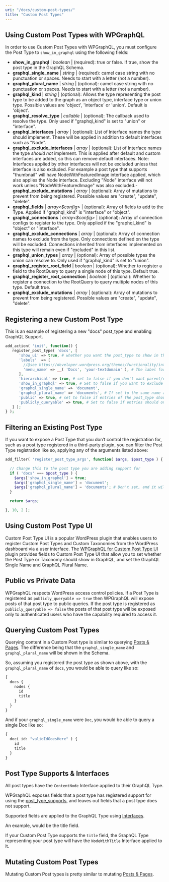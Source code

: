```yaml
---
uri: "/docs/custom-post-types/"
title: "Custom Post Types"
---
```


## Using Custom Post Types with WPGraphQL

In order to use Custom Post Types with WPGraphQL, you must configure the Post Type to `show_in_graphql` using the following fields:

- **show_in_graphql** | _boolean_ | (required): true or false. If true, show the post type in the GraphQL Schema.
- **graphql_single_name** | _string_ | (required): camel case string with no punctuation or spaces. Needs to start with a letter (not a number). 
- **graphql_plural_name** | _string_ | (optional): camel case string with no punctuation or spaces. Needs to start with a letter (not a number). 
- **graphql_kind** | _string_ | (optional): Allows the type representing the post type to be added to the graph as an object type, interface type or union type. Possible values are 'object', 'interface' or 'union'. Default is 'object'.
- **graphql_resolve_type** | _callable_ | (optional): The callback used to resolve the type. Only used if "graphql_kind" is set to "union" or "interface".
- **graphql_interfaces** | _array<string>_ | (optional): List of Interface names the type should implement. These will be applied in addition to default interfaces such as "Node".
- **graphql_exclude_interfaces** | _array<string>_ | (optional): List of Interface names the type _should not_ implement. This is applied after default and custom interfaces are added, so this can remove default interfaces. Note: Interfaces applied by other interfaces will not be excluded unless that interface is also excluded. For example a post type that supports "thumbnail" will have NodeWithFeaturedImage interface applied, which also applies the Node interface. Excluding "Node" interface will not work unless "NodeWithFeaturedImage" was also excluded.- **graphql_exclude_mutations** | _array<string>_ | (optional): Array of mutations to prevent from being registered. Possible values are "create", "update", "delete".
- **graphql_fields** | _array<$config>_ | (optional): Array of fields to add to the Type. Applied if "graphql_kind" is "interface" or "object".
- **graphql_connections** | _array<$config>_ | (optional): Array of connection configs to register to the type. Only applied if the "graphql_kind" is "object" or "interface".
- **graphql_exclude_connections** | _array<string>_ | (optional): Array of connection names to exclude from the type. Only connections defined on the type will be excluded. Connections inherited from interfaces implemented on this type will remain even if "excluded" in this list.
- **graphql_union_types** | _array<string>_ | (optional): Array of possible types the union can resolve to. Only used if "graphql_kind" is set to "union".
- **graphql_register_root_field** | _boolean_ | (optional): Whether to register a field to the RootQuery to query a single node of this type. Default true.
- **graphql_register_root_connection** | _boolean_ | (optional): Whether to register a connection to the RootQuery to query multiple nodes of this type. Default true.
- **graphql_exclude_mutations** | _array<string>_ | (optional): Array of mutations to prevent from being registered. Possible values are "create", "update", "delete".

## Registering a new Custom Post Type

This is an example of registering a new "docs" post_type and enabling GraphQL Support.

```php
add_action( 'init', function() {
   register_post_type( 'docs', [
      'show_ui' => true, # whether you want the post_type to show in the WP Admin UI. Doesn't affect WPGraphQL Schema.
      'labels'  => [
        //@see https://developer.wordpress.org/themes/functionality/internationalization/
        'menu_name' => __( 'Docs', 'your-textdomain' ), # The label for the WP Admin. Doesn't affect the WPGraphQL Schema.
      ],
      'hierarchical' => true, # set to false if you don't want parent/child relationships for the entries
      'show_in_graphql' => true, # Set to false if you want to exclude this type from the GraphQL Schema
      'graphql_single_name' => 'document', 
      'graphql_plural_name' => 'documents', # If set to the same name as graphql_single_name, the field name will default to `all${graphql_single_name}`, i.e. `allDocument`.
      'public' => true, # set to false if entries of the post_type should not have public URIs per entry
      'publicly_queryable' => true, # Set to false if entries should only be queryable in WPGraphQL by authenticated requests
   ] );
} );
```

## Filtering an Existing Post Type

If you want to expose a Post Type that you don’t control the registration for, such as a post type registered in a third-party plugin, you can filter the Post Type registration like so, applying any of the arguments
listed above:

```php
add_filter( 'register_post_type_args', function( $args, $post_type ) {

  // Change this to the post type you are adding support for
  if ( 'docs' === $post_type ) {
    $args['show_in_graphql'] = true;
    $args['graphql_single_name'] = 'document';
    $args['graphql_plural_name'] = 'documents'; # Don't set, and it will default to `all${graphql_single_name}`, i.e. `allDocument`.
  }

  return $args;

}, 10, 2 );
```

## Using Custom Post Type UI

Custom Post Type UI is a popular WordPress plugin that enables users to register Custom Post Types and Custom Taxonomies from the WordPress dashboard via a user interface. The [WPGraphQL for Custom Post Type UI](/extenstion-plugins/wpgraphql-for-custom-post-type-ui/) plugin provides fields to Custom Post Type UI that allow you to set whether the Post Type or Taxonomy should show in GraphQL, and set the GraphQL Single Name and GraphQL Plural Name.

## Public vs Private Data

WPGraphQL respects WordPress access control policies. If a Post Type is registered as `publicly_queryable => true` then WPGraphQL will expose posts of that post type to public queries. If the post type is registered as `publicly_queryable => false` the posts of that post type will be exposed only to authenticated users who have the capability required to access it.

## Querying Custom Post Types

Querying content in a Custom Post type is similar to querying [Posts & Pages](/docs/posts-and-pages/). The difference being that the `graphql_single_name` and `graphql_plural_name` will be shown in the Schema.

So, assuming you registered the post type as shown above, with the `graphql_plural_name` of `docs`, you would be able to query like so:

```graphql
{
  docs {
    nodes {
      id
      title
    }
  }
}
```

And if your `graphql_single_name` were `Doc`, you would be able to query a single Doc like so:

```graphql
{
  doc( id: "validIdGoesHere" ) {
    id
    title
  }
}
```

## Post Type Supports & Interfaces

All post types have the `ContentNode` Interface applied to their GraphQL Type.

WPGraphQL exposes fields that a post type has registered support for using the [post_type_supports](https://developer.wordpress.org/reference/functions/post_type_supports/), and leaves out fields that a post type does not support.

Supported fields are applied to the GraphQL Type using [Interfaces](/docs/interfaces/).

An example, would be the title field.

If your Custom Post Type supports the `title` field, the GraphQL Type representing your post type will have the `NodeWithTitle` Interface applied to it.

## Mutating Custom Post Types

Mutating Custom Post types is pretty similar to mutating [Posts & Pages](/docs/posts-and-pages/).
